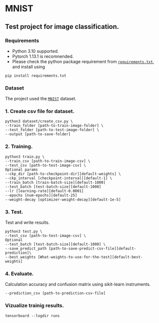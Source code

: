 # MNIST
## Test project for image classification.
### Requirements
- Python 3.10 supported.
- Pytorch 1.13.1 is recomnended.
- Please check the python package requirement from [`requirements.txt`](requirements.txt), and install using
```
pip install requirements.txt
```
### Dataset
The project used the [`MNIST`](https://github.com/myleott/mnist_png) dataset.
### 1. Create csv file for dataset.
```
python3 dataset/create_csv.py \
--train_folder [path-to-train-image-folder] \
--test_folder [path-to-test-image-folder] \
--output [path-to-save-folder]

```
### 2. Training.
```
python3 train.py \
--train_csv [path-to-train-image-csv] \
--test_csv [path-to-test-image-csv] \
Optional params
--ckp_dir [path-to-checkpoint-dir][default-weights] \
--ckp_interval [checkpoint-interval][default-1] \
--train_batch [train-batch-size][default-1000]
--test_batch [test-batch-size][default-1000]
--lr [learning-rate][default-0.0001]
--epochs [num-epochs][default-25]
--weight-decay [optimizer-weight-decay][default-1e-5]
```
### 3. Test.
Test and write results.
```
python3 test.py \
--test_csv [path-to-test-image-csv] \
Optional
--test_batch [test-batch-size][default-1000] \
--save_predict_path [path-to-save-predict-csv-file][default-prediction]\
--best_weights [What-weights-to-use-for-the-test][default-best-weights]
```
### 4. Evaluate.
Calculation accuracy and confusion matrix using  sikit-learn instruments.
```
--prediction_csv [path-to-prediction-csv-file]
```
### Vizualize trainig results.
```commandline
tensorboard --logdir runs
```